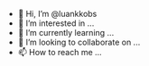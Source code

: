- 👋 Hi, I’m @luankkobs
- 👀 I’m interested in ...
- 🌱 I’m currently learning ...
- 💞️ I’m looking to collaborate on ...
- 📫 How to reach me ...

<!---
luankkobs/luankkobs is a ✨ special ✨ repository because its `README.md` (this file) appears on your GitHub profile.
You can click the Preview link to take a look at your changes.
--->
